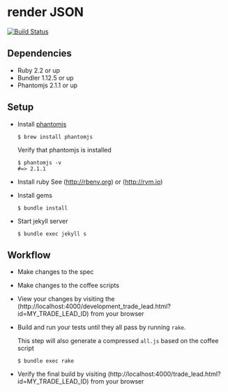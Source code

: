# render JSON

[![Build Status](https://travis-ci.org/GovWizely/render_json.svg?branch=gh-pages)](https://travis-ci.org/GovWizely/render_json)

## Dependencies

- Ruby 2.2 or up
- Bundler 1.12.5 or up
- Phantomjs 2.1.1 or up

## Setup

- Install [phantomjs](http://phantomjs.org)
  ```unix
  $ brew install phantomjs
  ```

  Verify that phantomjs is installed
  ```unix
  $ phantomjs -v
  #=> 2.1.1
  ```

- Install ruby
  See (http://rbenv.org) or (http://rvm.io)

- Install gems
  ```unix
  $ bundle install
  ```

- Start jekyll server
  ```
  $ bundle exec jekyll s
  ```

## Workflow

- Make changes to the spec
- Make changes to the coffee scripts
- View your changes by visiting the (http://localhost:4000/development_trade_lead.html?id=MY_TRADE_LEAD_ID) from your browser
- Build and run your tests until they all pass by running `rake`.

  This step will also generate a compressed `all.js` based on the coffee script

  ```unix
  $ bundle exec rake
  ```
- Verify the final build by visiting (http://localhost:4000/trade_lead.html?id=MY_TRADE_LEAD_ID) from your browser

